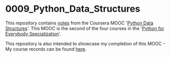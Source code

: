 # 0009_Python_Data_Structures

This repository contains [notes](https://github.com/mariocpinto/0009_MOOC_Python_Data_Structures/blob/master/Course_Notes.md) from the Coursera MOOC '[Python Data Structures](https://www.coursera.org/learn/python-data/)'. This MOOC is the second of the four courses in the '[Python for Everybody Specialization](https://www.coursera.org/specializations/python)'.

This repository is also intended to showcase my completion of this MOOC - My course records can be found [here](https://github.com/mariocpinto/0009_MOOC_Python_Data_Structures/blob/master/Course_Completion.md).
